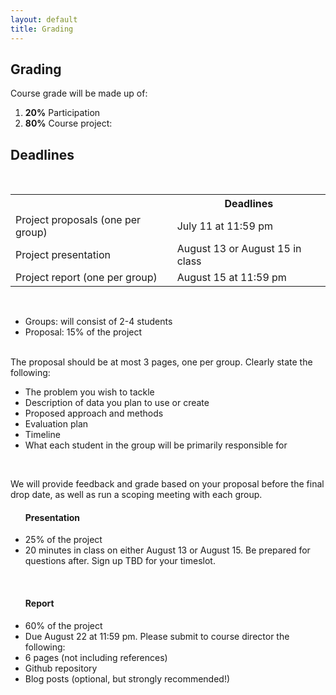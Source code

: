 ```yaml
---
layout: default
title: Grading
---
```


<div class="post">
    <h2>Grading</h2>
    <p>Course grade will be made up of:
    <ol>
        <li><b>20%</b> Participation</li>
        <li><b>80%</b> Course project:</li>
    </ol>
    <h2>Deadlines</h2> <br>
        <p>
            <table>
                <tr>
                <th></th>
                <th>Deadlines</th>
                </tr>
                <tr>
                    <td>Project proposals (one per group)</td>
                    <td>July 11 at 11:59 pm</td> 
                </tr>
                <tr>
                    <td>Project presentation </td>
                    <td>August 13 or August 15 in class</td> 
                </tr>
                <tr>
                    <td>Project report (one per group)</td>
                    <td>August 15 at 11:59 pm</td> 
                </tr>
            </table><br>
        </p>
    <ul>
        <li>Groups: will consist of 2-4 students</li>
        <li>Proposal: 15% of the project</li>
        <br>
    </ul>
    <p>The proposal should be at most 3 pages, one per group. Clearly state the following:</p>
    <ul>
        <li>The problem you wish to tackle </li> 
        <li>Description of data you plan to use or create</li> 
        <li>Proposed approach and methods</li> 
        <li>Evaluation plan</li> 
        <li>Timeline</li> 
        <li>What each student in the group will be primarily responsible for</li> 
    </ul> <br>
    <p>We will provide feedback and grade based on your proposal before the final drop date, as well as run a scoping meeting with each group.</p>
    <ul>
        <h4>Presentation</h4>
        <li>25% of the project</li>
        <li>20 minutes in class on either August 13 or August 15. Be prepared for questions after. Sign up TBD for your timeslot.</li>
    </ul> <br>
    <ul>
        <h4>Report</h4>
        <li>60% of the project</li>
        <li>Due August 22 at 11:59 pm. Please submit to course director the following:
        <li>6 pages (not including references)</li>
        <li>Github repository</li>
        <li>Blog posts (optional, but strongly recommended!)</li>
    <br>